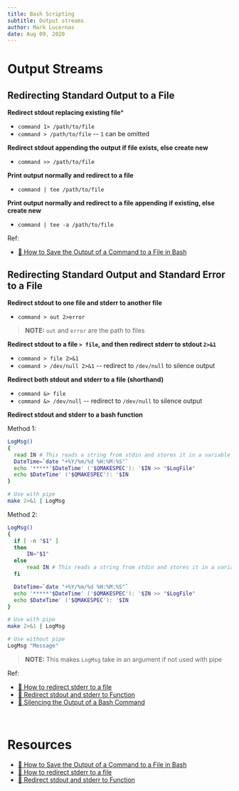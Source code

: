 ```yaml
---
title: Bash Scripting
subtitle: Output streams
author: Mark Lucernas
date: Aug 09, 2020
---
```



# Output Streams

## Redirecting Standard Output to a File

**Redirect stdout replacing existing file***

- `command 1> /path/to/file`
- `command > /path/to/file` -- `1` can be omitted


**Redirect stdout appending the output if file exists, else create new**

- `command >> /path/to/file`


**Print output normally and redirect to a file**

- `command | tee /path/to/file`


**Print output normally and redirect to a file appending if existing, else
create new**

- `command | tee -a /path/to/file`


Ref:

- [📄 How to Save the Output of a Command to a File in Bash](https://www.howtogeek.com/299219/how-to-save-the-output-of-a-command-to-a-file-in-bash-aka-the-linux-and-macos-terminal/)


## Redirecting Standard Output and Standard Error to a File

**Redirect stdout to one file and stderr to another file**

- `command > out 2>error`


> **NOTE:** `out` and `error` are the path to files

**Redirect stdout to a file `> file`, and then redirect stderr to stdout `2>&1`**

- `command > file 2>&1`
- `command > /dev/null 2>&1` -- redirect to `/dev/null` to silence output


**Redirect both stdout and stderr to a file (shorthand)**

- `command &> file`
- `command &> /dev/null` -- redirect to `/dev/null` to silence output


**Redirect stdout and stderr to a bash function**

Method 1:

```sh
LogMsg()
{
  read IN # This reads a string from stdin and stores it in a variable called IN
  DateTime=`date "+%Y/%m/%d %H:%M:%S"`
  echo '*****'$DateTime' ('$QMAKESPEC'): '$IN >> "$LogFile"
  echo $DateTime' ('$QMAKESPEC'): '$IN
}

# Use with pipe
make 2>&1 | LogMsg
```

Method 2:

```sh
LogMsg()
{
  if [ -n "$1" ]
  then
      IN="$1"
  else
      read IN # This reads a string from stdin and stores it in a variable called IN
  fi

  DateTime=`date "+%Y/%m/%d %H:%M:%S"`
  echo '*****'$DateTime' ('$QMAKESPEC'): '$IN >> "$LogFile"
  echo $DateTime' ('$QMAKESPEC'): '$IN
}

# Use with pipe
make 2>&1 | LogMsg

# Use without pipe
LogMsg "Message"
```

> **NOTE:** This makes `LogMsg` take in an argument if not used with pipe

Ref:

- [📄 How to redirect stderr to a file](https://askubuntu.com/questions/625224/how-to-redirect-stderr-to-a-file)
- [📄 Redirect stdout and stderr to Function](https://stackoverflow.com/questions/11904907/redirect-stdout-and-stderr-to-function)
- [📄 Silencing the Output of a Bash Command](https://www.baeldung.com/linux/silencing-bash-output)


<br>

# Resources

- [📄 How to Save the Output of a Command to a File in Bash](https://www.howtogeek.com/299219/how-to-save-the-output-of-a-command-to-a-file-in-bash-aka-the-linux-and-macos-terminal/)
- [📄 How to redirect stderr to a file](https://askubuntu.com/questions/625224/how-to-redirect-stderr-to-a-file)
- [📄 Redirect stdout and stderr to Function](https://stackoverflow.com/questions/11904907/redirect-stdout-and-stderr-to-function)

